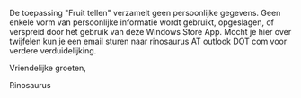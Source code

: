 De toepassing "Fruit tellen" verzamelt geen persoonlijke gegevens. Geen enkele vorm van persoonlijke informatie wordt gebruikt, opgeslagen, of verspreid door het gebruik van deze Windows Store App. Mocht je hier over twijfelen kun je een email sturen naar rinosaurus AT outlook DOT com voor verdere verduidelijking.

Vriendelijke groeten,

Rinosaurus
